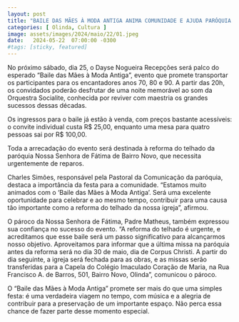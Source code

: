 ```yaml
---
layout: post
title: "BAILE DAS MÃES À MODA ANTIGA ANIMA COMUNIDADE E AJUDA PARÓQUIA DE N.S DE FÁTIMA"
categories: [ Olinda, Cultura ]
image: assets/images/2024/maio/22/01.jpeg
date:   2024-05-22  07:00:00 -0300
#tags: [sticky, featured]
---
```

No próximo sábado, dia 25, o Dayse Nogueira Recepções será palco do esperado “Baile das Mães à Moda Antiga”, evento que promete transportar os participantes para os encantadores anos 70, 80 e 90. A partir das 20h, os convidados poderão desfrutar de uma noite memorável ao som da Orquestra Socialite, conhecida por reviver com maestria os grandes sucessos dessas décadas.

Os ingressos para o baile já estão à venda, com preços bastante acessíveis: o convite individual custa R$ 25,00, enquanto uma mesa para quatro pessoas sai por R$ 100,00. 

Toda a arrecadação do evento será destinada à reforma do telhado da paróquia Nossa Senhora de Fátima de Bairro Novo, que necessita urgentemente de reparos.

Charles Simões, responsável pela Pastoral da Comunicação da paróquia, destaca a importância da festa para a comunidade. “Estamos muito animados com o ‘Baile das Mães à Moda Antiga’. Será uma excelente oportunidade para celebrar e ao mesmo tempo, contribuir para uma causa tão importante como a reforma do telhado da nossa igreja”, afirmou.

O pároco da Nossa Senhora de Fátima, Padre Matheus, também expressou sua confiança no sucesso do evento. “A reforma do telhado é urgente, e acreditamos que esse baile será um passo significativo para alcançarmos nosso objetivo. Aproveitamos para informar que a última missa na paróquia antes da reforma será no dia 30 de maio, dia de Corpus Christi. A partir do dia seguinte, a igreja será fechada para as obras, e as missas serão transferidas para a Capela do Colégio Imaculado Coração de Maria, na Rua Francisco A. de Barros, 501, Bairro Novo, Olinda”, comunicou o pároco.

O “Baile das Mães à Moda Antiga” promete ser mais do que uma simples festa: é uma verdadeira viagem no tempo, com música e a alegria de contribuir para a preservação de um importante espaço. Não perca essa chance de fazer parte desse momento especial.